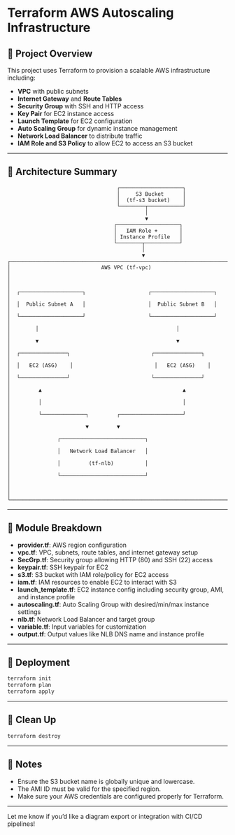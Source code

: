 # Terraform AWS Autoscaling Infrastructure

## 🔧 Project Overview

This project uses Terraform to provision a scalable AWS infrastructure including:

* **VPC** with public subnets
* **Internet Gateway** and **Route Tables**
* **Security Group** with SSH and HTTP access
* **Key Pair** for EC2 instance access
* **Launch Template** for EC2 configuration
* **Auto Scaling Group** for dynamic instance management
* **Network Load Balancer** to distribute traffic
* **IAM Role and S3 Policy** to allow EC2 to access an S3 bucket

---

## 📐 Architecture Summary

```text
                                   ┌────────────────────┐
                                   │     S3 Bucket      │
                                   │  (tf-s3 bucket)    │
                                   └────────┬───────────┘
                                            │
                                            ▼
                                  ┌────────────────────┐
                                  │   IAM Role +       │
                                  │ Instance Profile   │
                                  └────────┬───────────┘
                                           │
                                           ▼
┌───────────────────────────────────────────────────────────────────────┐
│                             AWS VPC (tf-vpc)                          │
│                                                                       │
│  ┌────────────────────┐                    ┌────────────────────┐     │
│  │  Public Subnet A   │                    │  Public Subnet B   │     │
│  └────────────────────┘                    └────────────────────┘     │
│        │                                            │                 │
│        ▼                                            ▼                 │
│  ┌───────────────┐                          ┌───────────────┐         │
│  │   EC2 (ASG)    │                          │   EC2 (ASG)    │         │
│  └───────────────┘                          └───────────────┘         │
│         ▲                                             ▲               │
│         │                                             │               │
│         └──────────────┐         ┌────────────────────┘               │
│                        ▼         ▼                                    │
│               ┌───────────────────────────┐                           │
│               │   Network Load Balancer   │                           │
│               │         (tf-nlb)          │                           │
│               └───────────────────────────┘                           │
│                                                                       │
└───────────────────────────────────────────────────────────────────────┘
```

---

## 📄 Module Breakdown

* **provider.tf**: AWS region configuration
* **vpc.tf**: VPC, subnets, route tables, and internet gateway setup
* **SecGrp.tf**: Security group allowing HTTP (80) and SSH (22) access
* **keypair.tf**: SSH keypair for EC2
* **s3.tf**: S3 bucket with IAM role/policy for EC2 access
* **iam.tf**: IAM resources to enable EC2 to interact with S3
* **launch\_template.tf**: EC2 instance config including security group, AMI, and instance profile
* **autoscaling.tf**: Auto Scaling Group with desired/min/max instance settings
* **nlb.tf**: Network Load Balancer and target group
* **variable.tf**: Input variables for customization
* **output.tf**: Output values like NLB DNS name and instance profile

---

## 🚀 Deployment

```bash
terraform init
terraform plan
terraform apply
```

---

## 🧹 Clean Up

```bash
terraform destroy
```

---

## 📌 Notes

* Ensure the S3 bucket name is globally unique and lowercase.
* The AMI ID must be valid for the specified region.
* Make sure your AWS credentials are configured properly for Terraform.

---

Let me know if you’d like a diagram export or integration with CI/CD pipelines!
